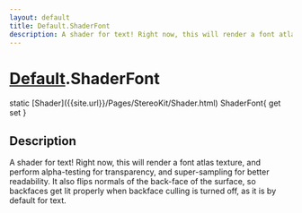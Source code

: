 ```yaml
---
layout: default
title: Default.ShaderFont
description: A shader for text! Right now, this will render a font atlas texture, and perform alpha-testing for transparency, and super-sampling for better readability. It also flips normals of the back-face of the surface, so  backfaces get lit properly when backface culling is turned off, as it is by default for text.
---
```

# [Default]({{site.url}}/Pages/StereoKit/Default.html).ShaderFont

<div class='signature' markdown='1'>
static [Shader]({{site.url}}/Pages/StereoKit/Shader.html) ShaderFont{ get set }
</div>

## Description
A shader for text! Right now, this will render a font
atlas texture, and perform alpha-testing for transparency, and
super-sampling for better readability. It also flips normals of
the back-face of the surface, so  backfaces get lit properly when
backface culling is turned off, as it is by default for text.

